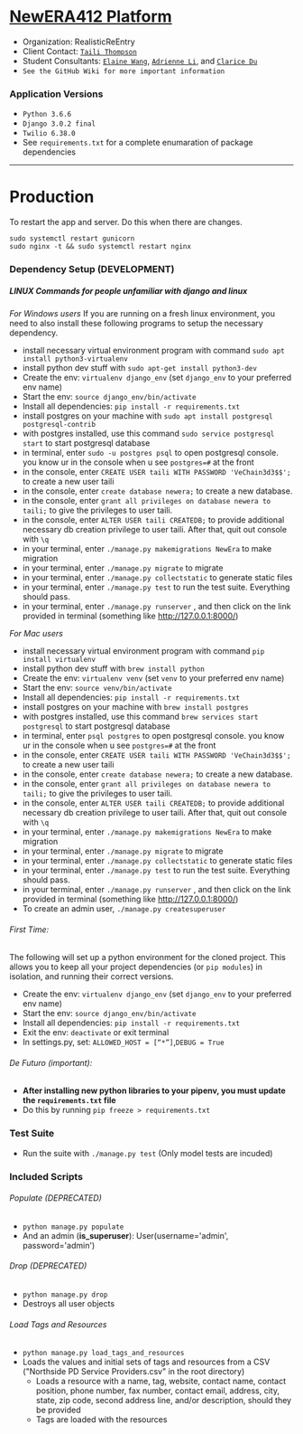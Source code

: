 # <a href="http://newera412.com/" target="_blank">NewERA412 Platform</a>

* Organization: RealisticReEntry
* Client Contact: <a href="mailto:bvbaseball42@gmail.com">`Taili Thompson`</a>
* Student Consultants: <a href="https://github.com/elainewangg">`Elaine Wang`</a>, <a href="https://github.com/adrienneli104">`Adrienne Li`</a>, and <a href="https://github.com/claricedu">`Clarice Du`</a>
* `See the GitHub Wiki for more important information`

### Application Versions

* `Python 3.6.6`
* `Django 3.0.2 final`
* `Twilio 6.38.0`
* See `requirements.txt` for a complete enumaration of package dependencies

***

# Production
To restart the app and server.
Do this when there are changes.
```
sudo systemctl restart gunicorn
sudo nginx -t && sudo systemctl restart nginx
```

### Dependency Setup (DEVELOPMENT)

##### LINUX Commands for people unfamiliar with django and linux 
*For Windows users*
If you are running on a fresh linux environment, you need to also install these following programs to setup the necessary dependency. 
* install necessary virtual environment program with command `sudo apt install python3-virtualenv`
* install python dev stuff with `sudo apt-get install python3-dev`
* Create the env: `virtualenv django_env` (set `django_env` to your preferred env name) 
* Start the env: `source django_env/bin/activate`
* Install all dependencies: `pip install -r requirements.txt`
* install postgres on your machine with `sudo apt install postgresql postgresql-contrib`
* with postgres installed, use this command `sudo service postgresql start` to start postgresql database
* in terminal, enter `sudo -u postgres psql`  to open postgresql console. you know ur in the console when u see `postgres=#`  at the front
* in the console, enter `CREATE USER taili WITH PASSWORD 'VeChain3d3$$';`  to create a new user taili
* in the console, enter `create database newera;`  to create a new database.
* in the console, enter `grant all privileges on database newera to taili;`  to give the privileges to user taili.
* in the console, enter `ALTER USER taili CREATEDB;` to provide additional necessary db creation privilege to user taili. After that, quit out console with `\q`
* in your terminal, enter `./manage.py makemigrations NewEra`  to make migration
* in your terminal, enter `./manage.py migrate`  to migrate
* in your terminal, enter `./manage.py collectstatic`  to generate static files
* in your terminal, enter `./manage.py test`  to run the test suite. Everything should pass.
* in your terminal, enter  `./manage.py runserver` , and then click on the link provided in terminal (something like http://127.0.0.1:8000/)

*For Mac users*
* install necessary virtual environment program with command `pip install virtualenv`
* install python dev stuff with `brew install python`
* Create the env: `virtualenv venv` (set `venv` to your preferred env name) 
* Start the env: `source venv/bin/activate`
* Install all dependencies: `pip install -r requirements.txt`
* install postgres on your machine with `brew install postgres`
* with postgres installed, use this command `brew services start postgresql` to start postgresql database
* in terminal, enter `psql postgres`  to open postgresql console. you know ur in the console when u see `postgres=#` at the front
* in the console, enter `CREATE USER taili WITH PASSWORD 'VeChain3d3$$';`  to create a new user taili
* in the console, enter `create database newera;`  to create a new database.
* in the console, enter `grant all privileges on database newera to taili;`  to give the privileges to user taili.
* in the console, enter `ALTER USER taili CREATEDB;` to provide additional necessary db creation privilege to user taili. After that, quit out console with `\q`
* in your terminal, enter `./manage.py makemigrations NewEra`  to make migration
* in your terminal, enter `./manage.py migrate`  to migrate
* in your terminal, enter `./manage.py collectstatic`  to generate static files
* in your terminal, enter `./manage.py test`  to run the test suite. Everything should pass.
* in your terminal, enter  `./manage.py runserver` , and then click on the link provided in terminal (something like http://127.0.0.1:8000/)
* To create an admin user, `./manage.py createsuperuser` 



###### First Time: 

The following will set up a python environment for the cloned project. This allows you to keep all your project dependencies (or `pip modules`) in isolation, and running their correct versions. 

* Create the env: `virtualenv django_env` (set `django_env` to your preferred env name) 
* Start the env: `source django_env/bin/activate`
* Install all dependencies: `pip install -r requirements.txt`
* Exit the env: `deactivate` or exit terminal 
* In settings.py, set: 
`ALLOWED_HOST = [“*”]`,`DEBUG = True `


###### De Futuro (important):  

* **After installing new python libraries to your pipenv, you must update the `requirements.txt` file**
* Do this by running `pip freeze > requirements.txt`

### Test Suite 

* Run the suite with `./manage.py test` (Only model tests are incuded)

### Included Scripts 

###### Populate (DEPRECATED)

* `python manage.py populate`
* And an admin (**is_superuser**): User(username='admin', password='admin')

###### Drop (DEPRECATED)

* `python manage.py drop`
* Destroys all user objects

###### Load Tags and Resources

* `python manage.py load_tags_and_resources`
* Loads the values and initial sets of tags and resources from a CSV ("Northside PD Service Providers.csv" in the root directory)
	* Loads a resource with a name, tag, website, contact name, contact position, phone number, fax number, contact email, address, city, state, zip code, second address line, and/or description, should they be provided
	* Tags are loaded with the resources
